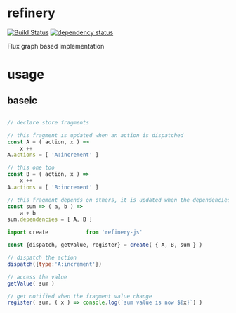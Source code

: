 # refinery


[![Build Status](https://img.shields.io/travis/Platane/refinery.svg?style=flat-square)](https://travis-ci.org/Platane/refinery)
[![dependency status](https://img.shields.io/david/Platane/refinery.svg?style=flat-square)](https://david-dm.org/platane/refinery)

Flux graph based implementation


# usage

## baseic

```javascript

// declare store fragments

// this fragment is updated when an action is dispatched
const A = ( action, x ) =>
    x ++
A.actions = [ 'A:increment' ]

// this one too
const B = ( action, x ) =>
    x ++
A.actions = [ 'B:increment' ]

// this fragment depends on others, it is updated when the dependencies change
const sum => ( a, b ) =>
    a + b
sum.dependencies = [ A, B ]
```

```javascript
import create            from 'refinery-js'

const {dispatch, getValue, register} = create( { A, B, sum } )

// dispatch the action
dispatch({type:'A:increment'})

// access the value
getValue( sum )

// get notified when the fragment value change
register( sum, ( x ) => console.log(`sum value is now ${x}`) )
```

##
